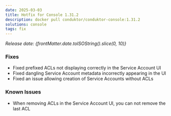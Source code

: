 ```yaml
---
date: 2025-03-03
title: Hotfix for Console 1.31.2
description: docker pull conduktor/conduktor-console:1.31.2
solutions: console
tags: fix
---
```


*Release date: {frontMatter.date.toISOString().slice(0, 10)}*

### Fixes
- Fixed prefixed ACLs not displaying correctly in the Service Account UI
- Fixed dangling Service Account metadata incorrectly appearing in the UI
- Fixed an issue allowing creation of Service Accounts without ACLs

### Known Issues
- When removing ACLs in the Service Account UI, you can not remove the last ACL
